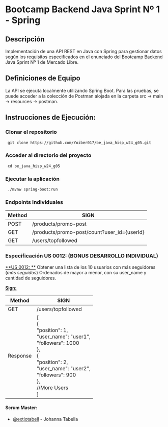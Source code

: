 # Bootcamp Backend Java Sprint Nº 1 - Spring

## Descripción
Implementación de una API REST en Java con Spring para gestionar datos según los requisitos especificados en el enunciado del Bootcamp Backend Java Sprint Nº 1 de Mercado Libre.

## Definiciones de Equipo
La API se ejecuta localmente utilizando Spring Boot. Para las pruebas, se puede acceder a la colección de Postman alojada en la carpeta src -> main -> resources -> postman.

## Instrucciones de Ejecución:
### Clonar el repositorio
	 git clone https://github.com/Yoiber017/be_java_hisp_w24_g05.git

### Acceder al directorio del proyecto
	 cd be_java_hisp_w24_g05

### Ejecutar la aplicación
	 ./mvnw spring-boot:run


### Endpoints Individuales
|    **Method**    | **SIGN**                                    |
|------------------|---------------------------------------------|
|       POST       | /products/promo-post                        |
|        GET       | /products/promo-post/count?user_id={userId} |
|        GET       | /users/topfollowed                          |

### Especificación US 0012: (BONUS DESARROLLO INDIVIDUAL)
<ins>**US 0012: **</ins> Obtener una lista de los 10 usuarios con más seguidores (*más seguidos*) Ordenados de mayor a menor, con su user_name y cantidad de seguidores. 


<ins>**Sign:**</ins>

|    **Method**    | **SIGN**                                                                                                                                                                                                                                                            |
|------------------|---------------------------------------------------------------------------------------------------------------------------------------------------------------------------------------------------------------------------------------------------------------------|
|        GET       | /users/topfollowed                                                                                                                                                                                                                                                  |
|     Response     |   [<br>    {<br>      "position": 1,<br>      "user_name": "user1",<br>      "followers": 1000<br>    },<br>    {<br>      "position": 2,<br>      "user_name": "user2",<br>      "followers": 900<br>    },<br>    //More Users<br>  ] |




#### Scrum Master:
- [@extjotabell](https://github.com/extjotabell) - Johanna Tabella




